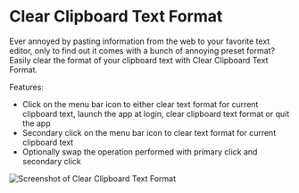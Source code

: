 # Clear Clipboard Text Format

Ever annoyed by pasting information from the web to your favorite text editor, only to find out it comes with a bunch of annoying preset format? Easily clear the format of your clipboard text with Clear Clipboard Text Format.

Features:
- Click on the menu bar icon to either clear text format for current clipboard text, launch the app at login, clear clipboard text format or quit the app
- Secondary click on the menu bar icon to clear text format for current clipboard text
- Optionally swap the operation performed with primary click and secondary click

![](https://raw.githubusercontent.com/LumingYin/ClipboardClear/master/screenshot.jpg "Screenshot of Clear Clipboard Text Format")
